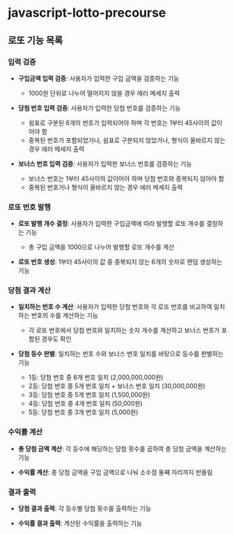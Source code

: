 # javascript-lotto-precourse

## 로또 기능 목록

### 입력 검증

- **구입금액 입력 검증**: 사용자가 입력한 구입 금액을 검증하는 기능

  - 1000원 단위로 나누어 떨어지지 않을 경우 에러 메세지 출력

- **당첨 번호 입력 검증**: 사용자가 입력한 당첨 번호를 검증하는 기능

  - 쉼표로 구분된 6개의 번호가 입력되어야 하며 각 번호는 1부터 45사이의 값이어야 함
  - 중복된 번호가 포함되었거나, 쉼표로 구분되지 않았거나, 형식이 올바르지 않는 경우 에러 메세지 출력

- **보너스 번호 입력 검증**: 사용자가 입력한 보너스 번호를 검증하는 기능

  - 보너스 번호는 1부터 45사이의 값이어야 하며 당첨 번호와 중복되지 않아야 함
  - 중복된 번호거나 형식이 올바르지 않는 경우 에러 메세지 출력

### 로또 번호 발행

- **로또 발행 개수 결정**: 사용자가 입력한 구입금액에 따라 발행할 로또 개수를 결정하는 기능

  - 총 구입 금액을 1000으로 나누어 발행할 로또 개수를 계산

- **로또 번호 생성**: 1부터 45사이의 값 중 중복되지 않는 6개의 숫자로 랜덤 생성하는 기능

### 당첨 결과 계산

- **일치하는 번호 수 계산**: 사용자가 입력한 당첨 번호와 각 로또 번호를 비교하여 일치하는 번호의 수를 계산하는 기능

  - 각 로또 번호에서 당첨 번호와 일치하는 숫자 개수를 계산하고 보너스 번호가 포함된 경우도 확인

- **당첨 등수 판별**: 일치하는 번호 수와 보너스 번호 일치를 바탕으로 등수를 판별하는 기능

  - 1등: 당첨 번호 중 6개 번호 일치 (2,000,000,000원)
  - 2등: 당첨 번호 중 5개 번호 일치 + 보너스 번호 일치 (30,000,000원)
  - 3등: 당첨 번호 중 5개 번호 일치 (1,500,000원)
  - 4등: 당첨 번호 중 4개 번호 일치 (50,000원)
  - 5등: 당첨 번호 중 3개 번호 일치 (5,000원)

### 수익률 계산

- **총 당첨 금액 계산**: 각 등수에 해당하는 당첨 횟수를 곱하여 총 당첨 금액을 계산하는 기능

- **수익률 계산**: 총 당첨 금액을 구입 금액으로 나눠 소수점 둘째 자리까지 반올림

### 결과 출력

- **당첨 결과 출력**: 각 등수별 당첨 횟수를 출력하는 기능

- **수익률 결과 출력**: 계산된 수익률을 출력하는 기능
